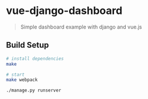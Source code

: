 # vue-django-dashboard

> Simple dashboard example with django and vue.js

## Build Setup

``` bash
# install dependencies
make
```

```bash
# start
make webpack

./manage.py runserver
```
